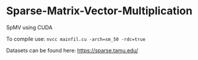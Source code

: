 # Sparse-Matrix-Vector-Multiplication
SpMV using CUDA

To compile use:
`nvcc mainfil.cu -arch=sm_50 -rdc=true`

Datasets can be found here: https://sparse.tamu.edu/
